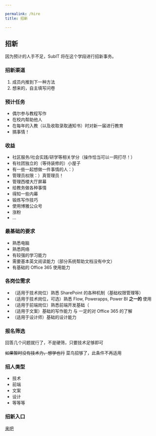 ```yaml
---

permalink: /hire
title: 招新

---
```


## 招新

因为预计的人手不足，SubIT 将在这个学段进行招新事务。

### 招新渠道

1. 成员内推到下一种方法
2. 想来的，自主填写问卷

### 预计任务

- 偶尔参与教程写作
- 在校内帮助他人
- 在每年的入教（以及收取录取通知书）时对新一届进行教育
- 搞事情！

### 收益

- 社区服务/社会实践/研学等相关学分（操作恰当可以一网打尽！）
- 有社团独立的（等待装修的）小屋子
- 有一些一起想做一件事情的人：）
- 管理员权限：）真管理员！
- 管理西楼大厅屏幕
- 给教务做各种事情
- 得知一些内幕
- 锻炼写作技巧
- 使用博雅公众号
- 涨粉
- ...

### 最基础的要求

- 熟悉电脑
- 熟悉网络
- 有较强的学习能力
- 需要基本英文阅读能力（部分系统帮助文档没有中文）
- 有基础的 Office 365 使用能力

### 各岗位需求

- （适用于技术岗位）熟悉 SharePoint 的各种机制（基础权限管理等）
- （适用于技术岗位，可选）熟悉 Flow, Powerapps, Power BI **之一的** 使用
- （适用于前端岗位）熟悉前端开发基础（
- （适用于文案）基础的写作能力 与 一定的对 Office 365 的了解
- （适用于设计师）基础的设计能力

### 报名筛选

回答几个问题就行了，不是硬筛，只要技术足够即可

~~如果暂时没有技术力，想学也行~~ 菜鸟招够了，此条件不再适用

### 招人类型

- 技术
- 前端
- 文案
- 设计
- 等等等

### 招新入口

<a href="https://forms.office.com/Pages/ResponsePage.aspx?id=dvGcSe515EmAwVKvzSjStSO8vWcCxT5Ai6EQbNHJpRpUMk1WR0JBOFo2VE83VTdCWjZEMEwzRUFGNS4u" class="btn btn-content">来吧</a>
